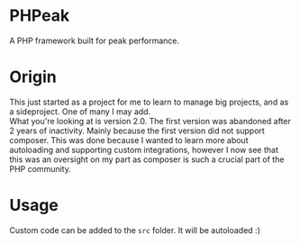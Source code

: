 # PHPeak
A PHP framework built for peak performance.

# Origin
This just started as a project for me to learn to manage big projects, and as a sideproject. One of many I may add.  
What you're looking at is version 2.0. The first version was abandoned after 2 years of inactivity. Mainly because the first version did not support composer. This was done because I wanted to learn more about autoloading and supporting custom integrations, however I now see that this was an oversight on my part as composer is such a crucial part of the PHP community.


# Usage
Custom code can be added to the `src` folder. It will be autoloaded :)
